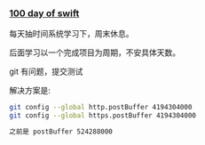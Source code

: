 ### [100 day of swift](https://www.hackingwithswift.com/100)

每天抽时间系统学习下，周末休息。

后面学习以一个完成项目为周期，不安具体天数。



git 有问题，提交测试

解决方案是:

```bash
git config --global http.postBuffer 4194304000
git config --global https.postBuffer 4194304000
```

```bash
之前是 postBuffer 524288000
```

